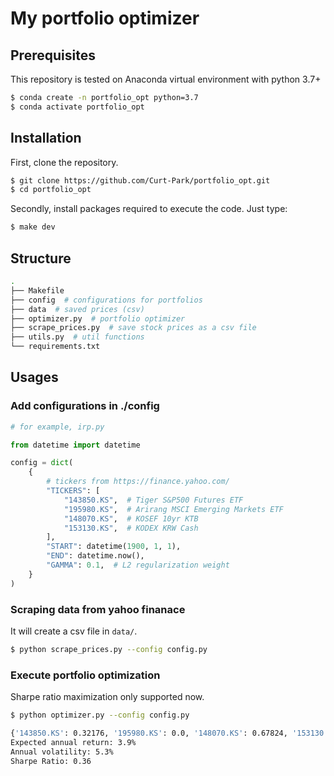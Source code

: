 # My portfolio optimizer

## Prerequisites
This repository is tested on Anaconda virtual environment with python 3.7+

```bash
$ conda create -n portfolio_opt python=3.7
$ conda activate portfolio_opt
```

## Installation
First, clone the repository.

```bash
$ git clone https://github.com/Curt-Park/portfolio_opt.git
$ cd portfolio_opt
```
Secondly, install packages required to execute the code. Just type:

```bash
$ make dev
```

## Structure

```bash
.
├── Makefile
├── config  # configurations for portfolios
├── data  # saved prices (csv)
├── optimizer.py  # portfolio optimizer
├── scrape_prices.py  # save stock prices as a csv file
├── utils.py  # util functions
└── requirements.txt
```

## Usages

### Add configurations in ./config
```python
# for example, irp.py

from datetime import datetime

config = dict(
    {
        # tickers from https://finance.yahoo.com/
        "TICKERS": [
            "143850.KS",  # Tiger S&P500 Futures ETF
            "195980.KS",  # Arirang MSCI Emerging Markets ETF
            "148070.KS",  # KOSEF 10yr KTB
            "153130.KS",  # KODEX KRW Cash
        ],
        "START": datetime(1900, 1, 1),
        "END": datetime.now(),
        "GAMMA": 0.1,  # L2 regularization weight
    }
)
```

### Scraping data from yahoo finanace

It will create a csv file in `data/`.
```bash
$ python scrape_prices.py --config config.py
```

### Execute portfolio optimization
Sharpe ratio maximization only supported now.

```bash
$ python optimizer.py --config config.py

{'143850.KS': 0.32176, '195980.KS': 0.0, '148070.KS': 0.67824, '153130.KS': 0.0}
Expected annual return: 3.9%
Annual volatility: 5.3%
Sharpe Ratio: 0.36
```
